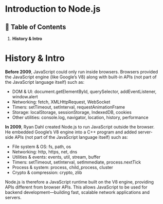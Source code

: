 # **Introduction to Node.js**

## 📑 Table of Contents

1. **History & Intro**





# History & Intro
**Before 2009**, JavaScript could only run inside browsers. Browsers provided the JavaScript engine (like Google’s V8) along with built-in APIs (not part of the JavaScript language itself) such as:
- DOM & UI: document.getElementById, querySelector, addEventListener, window.alert
- Networking: fetch, XMLHttpRequest, WebSocket
- Timers: setTimeout, setInterval, requestAnimationFrame
- Storage: localStorage, sessionStorage, IndexedDB, cookies
- Other utilities: console.log, navigator, location, history, performance

**In 2009**, Ryan Dahl created Node.js to run JavaScript outside the browser. He embedded Google’s V8 engine into a C++ program and added server-side APIs (not part of the JavaScript language itself) such as:
- File system & OS: fs, path, os
- Networking: http, https, net, dns
- Utilities & events: events, util, stream, buffer
- Timers: setTimeout, setInterval, setImmediate, process.nextTick
- Process & system: process, child_process, cluster
- Crypto & compression: crypto, zlib

Node.js is therefore a JavaScript runtime built on the V8 engine, providing APIs different from browser APIs. This allows JavaScript to be used for backend development—building fast, scalable network applications and servers.

